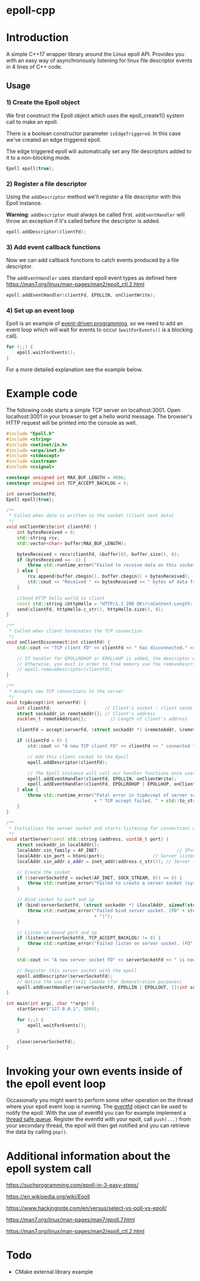 # epoll-cpp

# Introduction

A simple C++17 wrapper library around the Linux epoll API.
Provides you with an easy way of asynchronously listening for linux file descriptor events in 4 lines of C++ code.

## Usage

### 1) Create the Epoll object

We first construct the Epoll object which uses the epoll_create1() system call to make an epoll.

There is a boolean constructor parameter `isEdgeTriggered`. In this case we've created an edge triggered epoll.

The edge triggered epoll will automatically set any file descriptors added to it to a non-blocking mode.

```cpp
Epoll epoll{true};
```

### 2) Register a file descriptor
Using the `addDescriptor` method we'll register a file descriptor with this Epoll instance.

**Warning**: `addDescriptor` must always be called first. `addEventHandler` will throw an exception if it's called before the descriptor is added.

```cpp
epoll.addDescriptor(clientFd);
```

### 3) Add event callback functions

Now we can add callback functions to catch events produced by a file descriptor.

The `addEventHandler` uses standard epoll event types as defined here https://man7.org/linux/man-pages/man2/epoll_ctl.2.html

```cpp
epoll.addEventHandler(clientFd, EPOLLIN, onClientWrite);
```

### 4) Set up an event loop

Epoll is an example of [event-driven programming](https://en.wikipedia.org/wiki/Event-driven_programming), so we need to add an event loop which will wait for events to occur (`waitForEvents()` is a blocking call).

```cpp
for (;;) {
    epoll.waitForEvents(); 
}
```

For a more detailed explanation see the example below. 

# Example code

The following code starts a simple TCP server on localhost:3001. Open localhost:3001 in your browser to get a hello world message. The browser's HTTP request will be printed into the console as well.

```cpp
#include "Epoll.h"
#include <string>
#include <netinet/in.h>
#include <arpa/inet.h>
#include <stdexcept>
#include <iostream>
#include <csignal>

constexpr unsigned int MAX_BUF_LENGTH = 4096;
constexpr unsigned int TCP_ACCEPT_BACKLOG = 5;

int serverSocketFd;
Epoll epoll{true};

/**
 * Called when data is written to the socket (client sent data)
 */
void onClientWrite(int clientFd) {
    int bytesReceived = 0;
    std::string rcv;
    std::vector<char> buffer(MAX_BUF_LENGTH);

    bytesReceived = recv(clientFd, &buffer[0], buffer.size(), 0);
    if (bytesReceived == -1) {
        throw std::runtime_error("Failed to receive data on this socket. (FD" + std::to_string(clientFd) + ")");
    } else {
        rcv.append(buffer.cbegin(), buffer.cbegin() + bytesReceived);
        std::cout << "Received " << bytesReceived << " bytes of data from FD" << clientFd << "\nMessage content: " << rcv << std::endl;
    }

    //Send HTTP hello world to client
    const std::string &httpHello = "HTTP/1.1 200 OK\r\nContent-Length: 20\r\nContent-Type: text/html\r\n\r\n<h1>Hello world</h1>";
    send(clientFd, httpHello.c_str(), httpHello.size(), 0);
}

/**
 * Called when client terminates the TCP connection
 */
void onClientDisconnect(int clientFd) {
    std::cout << "TCP client FD" << clientFd << " has disconnected." << std::endl;

    // If handler for EPOLLRDHUP or EPOLLHUP is added, the descriptor will be removed from the Epoll instance automatically.
    // Otherwise, you must in order to free memory use the removeDescriptor method like so:
    // epoll.removeDescriptor(clientFd);
}

/**
 * Accepts new TCP connections to the server
 */
void tcpAccept(int serverFd) {
    int clientFd;                    // Client's socket - client sends requests via this socket
    struct sockaddr_in remoteAddr{}; // Client's address
    socklen_t remoteAddrLen{};         // Length of client's address

    clientFd = accept(serverFd, (struct sockaddr *) &remoteAddr, &remoteAddrLen);

    if (clientFd > 0) {
        std::cout << "A new TCP client FD" << clientFd << " connected to server FD" << serverFd << std::endl;

        // Add this client socket to the Epoll
        epoll.addDescriptor(clientFd);

        // The Epoll instance will call our handler functions once user writes something to the socket or disconnects
        epoll.addEventHandler(clientFd, EPOLLIN, onClientWrite);
        epoll.addEventHandler(clientFd, EPOLLRDHUP | EPOLLHUP, onClientDisconnect);
    } else {
        throw std::runtime_error("Fatal error in tcpAccept of server socket FD" + std::to_string(serverFd)
                                 + " TCP accept failed. " + std::to_string(clientFd));
    }
}

/**
 * Initializes the server socket and starts listening for connections on provided port + ip
 */
void startServer(const std::string &address, uint16_t port) {
    struct sockaddr_in localAddr{};
    localAddr.sin_family = AF_INET;                             // IPv4
    localAddr.sin_port = htons(port);                  // Server listens on this port
    localAddr.sin_addr.s_addr = inet_addr(address.c_str()); // Server listens on this address

    // Create the socket
    if ((serverSocketFd = socket(AF_INET, SOCK_STREAM, 0)) <= 0) {
        throw std::runtime_error("Failed to create a server socket (system resource error?)");
    }

    // Bind socket to port and ip
    if (bind(serverSocketFd, (struct sockaddr *) &localAddr, sizeof(struct sockaddr_in)) != 0) {
        throw std::runtime_error("Failed bind server socket. (FD" + std::to_string(serverSocketFd) + ") (Port: " + std::to_string(port)
                                 + ")");
    }

    // Listen on bound port and ip
    if (listen(serverSocketFd, TCP_ACCEPT_BACKLOG) != 0) {
        throw std::runtime_error("Failed listen on server socket. (FD" + std::to_string(serverSocketFd) + ")");
    }

    std::cout << "A new server socket FD" << serverSocketFd << " is now listening on port " << port << std::endl;

    // Register this server socket with the epoll
    epoll.addDescriptor(serverSocketFd);
    // Notice the use of C++11 lambda (for demonstration purposes)
    epoll.addEventHandler(serverSocketFd, EPOLLIN | EPOLLOUT, [](int serverFd) { tcpAccept(serverFd); });
}

int main(int argc, char **argv) {
    startServer("127.0.0.1", 3000);

    for (;;) {
        epoll.waitForEvents();
    }

    close(serverSocketFd);
}
```
# Invoking your own events inside of the epoll event loop
Occasionally you might want to perform some other operation on the thread where your epoll event loop is running. The [eventfd](https://man7.org/linux/man-pages/man2/eventfd.2.html) object can be used to notify the epoll. With the use of eventfd you can for example implement a [thread safe queue](https://gist.github.com/jonas-s-s-s/3c31e8b3c20b0b091485aa8f5565be80). Register the eventfd with your epoll, call `push(...)` from your secondary thread, the epoll will then get notified and you can retrieve the data by calling `pop()`.

# Additional information about the epoll system call

https://suchprogramming.com/epoll-in-3-easy-steps/

https://en.wikipedia.org/wiki/Epoll

https://www.hackingnote.com/en/versus/select-vs-poll-vs-epoll/

https://man7.org/linux/man-pages/man7/epoll.7.html

https://man7.org/linux/man-pages/man2/epoll_ctl.2.html

# Todo

* CMake external library example
